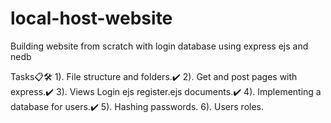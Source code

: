 # local-host-website
Building website from scratch with login database using express ejs and nedb

Tasks📋🛠
1). File structure and folders.✔
2). Get and post pages with express.✔
3). Views Login ejs register.ejs documents.✔
4). Implementing a database for users.✔
5). Hashing passwords.
6). Users roles.



